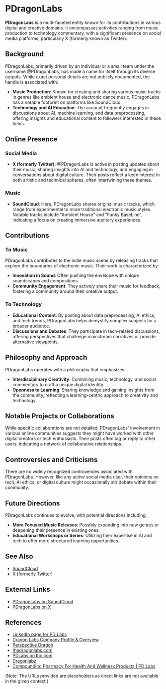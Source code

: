 # PDragonLabs

**PDragonLabs** is a multi-faceted entity known for its contributions in various digital and creative domains. It encompasses activities ranging from music production to technology commentary, with a significant presence on social media platforms, particularly X (formerly known as Twitter).

## Background

PDragonLabs, primarily driven by an individual or a small team under the username @PDragonLabs, has made a name for itself through its diverse outputs. While exact personal details are not publicly documented, the handle is associated with:

- **Music Production**: Known for creating and sharing various music tracks in genres like ambient house and electronic dance music, PDragonLabs has a notable footprint on platforms like SoundCloud.
- **Technology and AI Education**: The account frequently engages in discussions about AI, machine learning, and data preprocessing, offering insights and educational content to followers interested in these fields.

## Online Presence

### Social Media

- **X (formerly Twitter)**: @PDragonLabs is active in posting updates about their music, sharing insights into AI and technology, and engaging in conversations about digital culture. Their posts reflect a keen interest in both artistic and technical spheres, often intertwining these themes.

### Music

- **SoundCloud**: Here, PDragonLabs shares original music tracks, which range from experimental to more traditional electronic music styles. Notable tracks include "Ambient House" and "Funky BaseLine", indicating a focus on creating immersive auditory experiences.

## Contributions

### To Music

PDragonLabs contributes to the indie music scene by releasing tracks that explore the boundaries of electronic music. Their work is characterized by:

- **Innovation in Sound**: Often pushing the envelope with unique soundscapes and compositions.
- **Community Engagement**: They actively share their music for feedback, fostering a community around their creative output.

### To Technology

- **Educational Content**: By posting about data preprocessing, AI ethics, and tech trends, PDragonLabs helps demystify complex subjects for a broader audience.
- **Discussions and Debates**: They participate in tech-related discussions, offering perspectives that challenge mainstream narratives or provide alternative viewpoints.

## Philosophy and Approach

PDragonLabs operates with a philosophy that emphasizes:

- **Interdisciplinary Creativity**: Combining music, technology, and social commentary to craft a unique digital identity.
- **Openness to Learning**: Sharing knowledge and gaining insights from the community, reflecting a learning-centric approach to creativity and technology.

## Notable Projects or Collaborations

While specific collaborations are not detailed, PDragonLabs' involvement in various online communities suggests they might have worked with other digital creators or tech enthusiasts. Their posts often tag or reply to other users, indicating a network of collaborative relationships.

## Controversies and Criticisms

There are no widely recognized controversies associated with PDragonLabs. However, like any active social media user, their opinions on tech, AI ethics, or digital culture might occasionally stir debate within their community.

## Future Directions

PDragonLabs continues to evolve, with potential directions including:

- **More Focused Music Releases**: Possibly expanding into new genres or deepening their presence in existing ones.
- **Educational Workshops or Series**: Utilizing their expertise in AI and tech to offer more structured learning opportunities.

## See Also

- [SoundCloud](#)
- [X (formerly Twitter)](#)

## External Links

- [PDragonLabs on SoundCloud](URL)
- [PDragonLabs on X](URL)

## References

- [LinkedIn page for PD Labs](URL)[](https://www.linkedin.com/company/pd-labs)
- [Dragon Labs Company Profile & Overview](URL)[](https://internshala.com/company/dragon-labs-1717658073/)
- [Perspective Dragon](URL)[](https://www.pdragon.co/)
- [thedragonlabs.com](URL)[](https://thedragonlabs.com/)
- [PDLabs on Inc.com](URL)[](https://www.inc.com/profile/pdlabs)
- [Dragonlabz](URL)[](https://dragonlabz.com/)
- [Compounding Pharmacy For Health And Wellness Products | PD Labs](URL)[](https://pdlabsrx.com)

(Note: The URLs provided are placeholders as direct links are not available in the given context.)
